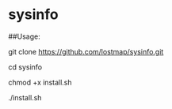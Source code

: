 # sysinfo

##Usage:

git clone https://github.com/lostmap/sysinfo.git

cd sysinfo

chmod +x install.sh

./install.sh
